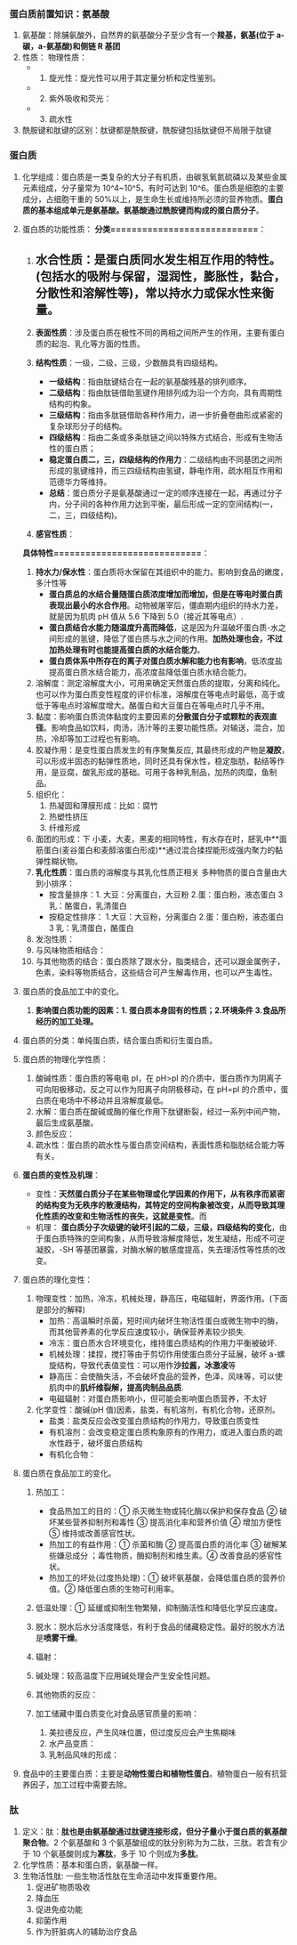 ### 蛋白质前置知识：氨基酸

1. 氨基酸：除脯氨酸外，自然界的氨基酸分子至少含有一个**羧基，氨基(位于 a-碳，a-氨基酸)和侧链 R 基团**
2. 性质：
   物理性质：
   - 1. 旋光性：旋光性可以用于其定量分析和定性鉴别。
   - 2. 紫外吸收和荧光：
   - 3. 疏水性
3. 酰胺键和肽键的区别：肽键都是酰胺键，酰胺键包括肽键但不局限于肽键

### 蛋白质

1. 化学组成：蛋白质是一类复杂的大分子有机质，由碳氢氧氮硫磷以及某些金属元素组成，分子量常为 10^4~10^5，有时可达到 10^6。蛋白质是细胞的主要成分，占细胞干重的 50%以上，是生命生长或维持所必须的营养物质。**蛋白质的基本组成单元是氨基酸。氨基酸通过酰胺键而构成的蛋白质分子**。
2. 蛋白质的功能性质：
   **分类============================**：

   1. ## **水合性质**：是蛋白质同水发生相互作用的特性。(包括水的吸附与保留，湿润性，膨胀性，黏合，分散性和溶解性等)，常以持水力或保水性来衡量。
   2. **表面性质**：涉及蛋白质在极性不同的两相之间所产生的作用，主要有蛋白质的起泡、乳化等方面的性质。
   3. **结构性质**：一级，二级，三级，少数酶具有四级结构。

      - **一级结构**：指由肽键结合在一起的氨基酸残基的排列顺序。
      - **二级结构**：指由肽链借助氢键作用排列成为沿一个方向，具有周期性结构的构象。
      - **三级结构**：指由多肽链借助各种作用力，进一步折叠卷曲形成紧密的复杂球形分子的结构。
      - **四级结构**：指由二条或多条肽链之间以特殊方式结合，形成有生物活性的蛋白质；
      - **稳定蛋白质二，三，四级结构的作用力**：二级结构由不同基团之间所形成的氢键维持，而三四级结构由氢键，静电作用，疏水相互作用和范德华力等维持。
      - **总结**：蛋白质分子是氨基酸通过一定的顺序连接在一起，再通过分子内，分子间的各种作用力达到平衡，最后形成一定的空间结构(一，二，三，四级结构)。

   4. **感官性质**：

   **具体特性============================**：

   1. **持水力/保水性**：蛋白质将水保留在其组织中的能力。影响到食品的嫩度，多汁性等
      - **蛋白质总的水结合量随蛋白质浓度增加而增加，但是在等电时蛋白质表现出最小的水合作用**。动物被屠宰后，僵直期内组织的持水力差，就是因为肌肉 pH 值从 5.6 下降到 5.0（接近其等电点）.
      - **蛋白质结合水能力随温度升高而降低**，这是因为升温破坏蛋白质-水之间形成的氢键，降低了蛋白质与水之间的作用。**加热处理也会，不过加热处理有时也能提高蛋白质的水结合能力**。
      - **蛋白质体系中所存在的离子对蛋白质水解和能力也有影响**，低浓度盐提高蛋白质水结合能力，高浓度盐降低蛋白质水结合能力。
   2. 溶解度：测定溶解度大小，可用来确定天然蛋白质的提取，分离和纯化。也可以作为蛋白质变性程度的评价标准，溶解度在等电点时最低，高于或低于等电点时溶解度增大。酪蛋白和大豆蛋白在等电点时几乎不用。
   3. 黏度：影响蛋白质流体黏度的主要因素的**分散蛋白分子或颗粒的表观直径**。影响食品如饮料，肉汤，汤汁等的主要功能性质。对输送，混合，加热，冷却等加工过程也有影响。
   4. 胶凝作用：是变性蛋白质发生的有序聚集反应, 其最终形成的产物是**凝胶**，可以形成半固态的黏弹性质地，同时还具有保水性，稳定脂肪，黏结等作用，是豆腐，酸乳形成的基础。可用于各种乳制品，加热的肉糜，鱼制品。
   5. 组织化：
      1. 热凝固和薄膜形成：比如：腐竹
      2. 热塑性挤压
      3. 纤维形成
   6. 面团的形成：下 小麦，大麦，黑麦的相同特性，有水存在时，胚乳中**面筋蛋白(麦谷蛋白和麦醇溶蛋白形成)**通过混合揉捏能形成强内聚力的黏弹性糊状物。
   7. **乳化性质**：蛋白质的溶解度与其乳化性质正相关
      多种物质的蛋白含量由大到小排序：
      - 按含量排序：1. 大豆：分离蛋白，大豆粉 2.蛋：蛋白粉，液态蛋白 3 乳：酪蛋白，乳清蛋白
      - 按稳定性排序： 1.大豆：大豆粉，分离蛋白 2.蛋：蛋白粉，液态蛋白 3 乳：乳清蛋白，酪蛋白
   8. 发泡性质：
   9. 与风味物质相结合：
   10. 与其他物质的结合：蛋白质除了跟水分，脂类结合，还可以跟金属例子，色素，染料等物质结合，这些结合可产生解毒作用，也可以产生毒性。

3. 蛋白质的食品加工中的变化。

   1. **影响蛋白质功能的因素：1. 蛋白质本身固有的性质；2.环境条件 3.食品所经历的加工处理。**

4. 蛋白质的分类：单纯蛋白质，结合蛋白质和衍生蛋白质。
5. 蛋白质的物理化学性质：
   1. 酸碱性质：蛋白质的等电电 pI，在 pH>pI 的介质中，蛋白质作为阴离子可向阳极移动，反之可以作为阳离子向阴极移动，在 pH=pI 的介质中，蛋白质在电场中不移动并且溶解度最低。
   2. 水解：蛋白质在酸碱或酶的催化作用下肽键断裂，经过一系列中间产物，最后生成氨基酸。
   3. 颜色反应：
   4. 疏水性：蛋白质的疏水性与蛋白质空间结构，表面性质和脂肪结合能力等有关。
6. **蛋白质的变性及机理**：
   - 变性：**天然蛋白质分子在某些物理或化学因素的作用下，从有秩序而紧密的结构变为无秩序的散漫结构，其特定的空间构象被改变，从而导致其理化性质的改变和生物活性的丧失，这就是变性**。而
   - 机理： **蛋白质分子次级键的破坏引起的二级，三级，四级结构的变化**，由于蛋白质特殊的空间构象，从而导致溶解度降低，发生凝结，形成不可逆凝胶，-SH 等基团暴露，对酶水解的敏感度提高，失去理活性等性质的改变。
7. 蛋白质的理化变性：
   1. 物理变性：加热，冷冻，机械处理，静高压，电磁辐射，界面作用。(下面是部分的解释)
      - 加热：高温瞬时杀菌，短时间内破坏生物活性蛋白或微生物中的酶，而其他营养素的化学反应速度较小，确保营养素较少损失.
      - 冷冻：蛋白质水合环境变化，维持蛋白质结构的作用力平衡被破坏.
      - 机械处理：揉捏，搅打等由于剪切作用使蛋白质分子延展，破坏 a-螺旋结构，导致代表值变性：可以用作**沙拉酱，冰激凌**等
      - 静高压：会使酶失活，不会破坏食品的营养，色泽，风味等，可以使肌肉中的**肌纤维裂解，提高肉制品品质**.
      - 电磁辐射：对蛋白质影响小，但可能会影响蛋白质营养，不太好
   2. 化学变性：酸碱(pH 值)因素，盐类，有机溶剂，有机化合物，还原剂。
      - 盐类：盐类反应会改变蛋白质结构的作用力，导致蛋白质变性
      - 有机溶剂：会改变稳定蛋白质构象原有的作用力，或进入蛋白质的疏水性趋于，破坏蛋白质结构
      - 有机化合物：
8. 蛋白质在食品加工的变化。

   1. 热加工：

      - 食品热加工的目的：① 杀灭微生物或钝化酶以保护和保存食品 ② 破坏某些营养抑制剂和毒性 ③ 提高消化率和营养价值 ④ 增加方便性 ⑤ 维持或改善感官性状。
      - 热加工的有益作用：① 杀菌和酶 ② 提高蛋白质的消化率 ③ 破解某些嫌忌成分 ；毒性物质，酶抑制剂和维生素。④ 改善食品的感官性状。
      - 热加工的坏处(过度热处理)：① 破坏氨基酸，会降低蛋白质的营养价值。② 降低蛋白质的生物可利用率。

   2. 低温处理：① 延缓或抑制生物繁殖，抑制酶活性和降低化学反应速度。
   3. 脱水：脱水后水分活度降低，有利于食品的储藏稳定性。最好的脱水方法是**喷雾干燥**。
   4. 辐射：
   5. 碱处理：较高温度下应用碱处理会产生安全性问题。
   6. 其他物质的反应：
   7. 加工储藏中蛋白质变化对食品感官质量的影响：
      1. 美拉德反应，产生风味位置，但过度反应会产生焦糊味
      2. 水产品变质：
      3. 乳制品风味的形成：

9. 食品中的主要蛋白质：主要是**动物性蛋白和植物性蛋白**。植物蛋白一般有抗营养因子，加工过程中需要去除。

### 肽

1. 定义：肽：**肽也是由氨基酸通过肽键连接形成，但分子量小于蛋白质的氨基酸聚合物**。2 个氨基酸和 3 个氨基酸组成的肽分别称为为二肽，三肽。若含有少于 10 个氨基酸则成为**寡肽**，多于 10 个则成为**多肽**。
2. 化学性质：基本和蛋白质，氨基酸一样。
3. 生物活性肽: 一些生物活性肽在生命活动中发挥重要作用。
   1. 促进矿物质吸收
   2. 降血压
   3. 促进免疫功能
   4. 抑菌作用
   5. 作为肝脏病人的辅助治疗食品
